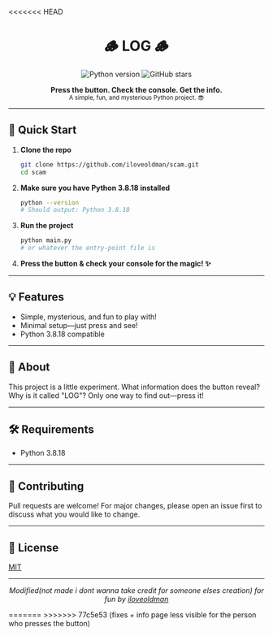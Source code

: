 <<<<<<< HEAD
<h1 align="center">🪵 LOG 🪵</h1>
<p align="center">
  <img src="https://img.shields.io/badge/python-3.8.18-blue?logo=python&logoColor=white" alt="Python version">
  <img src="https://img.shields.io/github/stars/iloveoldman/scam?style=social" alt="GitHub stars">
</p>

<p align="center">
  <b>Press the button. Check the console. Get the info.</b><br>
  <sub>A simple, fun, and mysterious Python project. 😎</sub>
</p>

---

## 🚀 Quick Start

1. **Clone the repo**
   ```bash
   git clone https://github.com/iloveoldman/scam.git
   cd scam
   ```

2. **Make sure you have Python 3.8.18 installed**
   ```bash
   python --version
   # Should output: Python 3.8.18
   ```

3. **Run the project**
   ```bash
   python main.py
   # or whatever the entry-point file is
   ```

4. **Press the button & check your console for the magic! ✨**

---

## 💡 Features

- Simple, mysterious, and fun to play with!
- Minimal setup—just press and see!
- Python 3.8.18 compatible

---

## 👀 About

This project is a little experiment. What information does the button reveal? Why is it called "LOG"? Only one way to find out—press it!

---

## 🛠️ Requirements

- Python 3.8.18

---

## 🤝 Contributing

Pull requests are welcome! For major changes, please open an issue first to discuss what you would like to change.

---

## 📜 License

[MIT](LICENSE)

---

<p align="center">
  <i>Modified(not made i dont wanna take credit for someone elses creation) for fun by <a href="https://github.com/iloveoldman">iloveoldman</a></i>
</p>
=======
>>>>>>> 77c5e53 (fixes + info page less visible for the person who presses the button)
